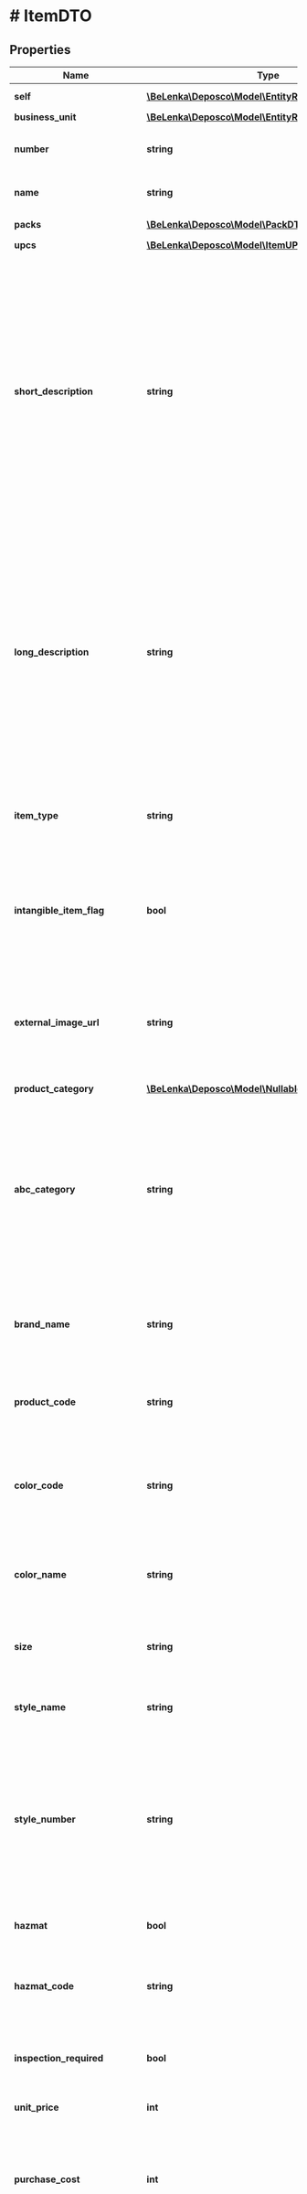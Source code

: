 # # ItemDTO

## Properties

Name | Type | Description | Notes
------------ | ------------- | ------------- | -------------
**self** | [**\BeLenka\Deposco\Model\EntityRef**](EntityRef.md) |  | [optional] [readonly]
**business_unit** | [**\BeLenka\Deposco\Model\EntityRef**](EntityRef.md) |  |
**number** | **string** | Unique identification code for the item. |
**name** | **string** | Name that identifies the item. | [optional]
**packs** | [**\BeLenka\Deposco\Model\PackDTO[]**](PackDTO.md) | Array of packs for the item. |
**upcs** | [**\BeLenka\Deposco\Model\ItemUPCCollectionDTO**](ItemUPCCollectionDTO.md) |  | [optional]
**short_description** | **string** | Brief description of the item. This description appears to warehouse personnel who use the handheld menu. The description should include only Unicode characters that are encoded with UTF-8 using 1 to 3 bytes. Encoded symbols that take up to 4 bytes, such as emojis, are not supported. | [optional]
**long_description** | **string** | In-depth description of the item. This description may appear in reports for the item. The description should include only Unicode characters that are encoded with UTF-8 using 1 to 3 bytes. Encoded symbols that take up to 4 bytes, such as emojis, are not supported. | [optional]
**item_type** | **string** | Type of item. The default value is &#39;Simple&#39;. The other available value is &#39;CustomFee&#39;. | [optional]
**intangible_item_flag** | **bool** | Used for items such as marketing collateral that are packed in shipment boxes in addition to the ordered items. | [optional]
**external_image_url** | **string** | URL for an image of the item that is typically stored in a content management system. A format of GIF, PNG, or JPG is recommended. | [optional]
**product_category** | [**\BeLenka\Deposco\Model\NullableEntityRef**](NullableEntityRef.md) |  | [optional]
**abc_category** | **string** | Sales velocity of the item based on the item&#39;s sales history. Top selling items are A, then B, and so on. This field is informational only, and does not impact any workflow processes or other product functionality. | [optional]
**brand_name** | **string** | Brand name associated with the product, typically used in retail merchandising. | [optional]
**product_code** | **string** | Identification code for the product, typically used in retail merchandising. | [optional]
**color_code** | **string** | Identification code of the color variation for the product, typically used in retail merchandising. | [optional]
**color_name** | **string** | Name of the color variation for the product, typically used in retail merchandising. | [optional]
**size** | **string** | Size of the product, typically used in retail merchandising. | [optional]
**style_name** | **string** | Name of the product, typically used in retail merchandising. | [optional]
**style_number** | **string** | Style number for the product, typically used in retail merchandising. Note that in retail merchandising, the style number and product code for an item are the same. | [optional]
**hazmat** | **bool** | Whether the item includes hazardous materials. | [optional]
**hazmat_code** | **string** | Code associated with the hazardous materials in the item. | [optional]
**inspection_required** | **bool** | Whether stock for the item must be inspected when it is received. | [optional]
**unit_price** | **int** | Price per unit for the item. | [optional]
**purchase_cost** | **int** | Cost to purchase the item; either the average purchase cost or the purchase cost for each vendor or pack. | [optional]
**taxable** | **bool** | Whether tax should be calculated for the item when the item is included on a sales order. | [optional]
**lot_tracking_enabled** | **bool** | Whether stock for the item must include a lot number. | [optional]
**serial_tracking_enabled** | **bool** | Whether stock for the item must include a serial number. | [optional]
**born_on_date_required** | **bool** | Whether a born on date must be entered for the item. | [optional]
**expiration_date_required** | **bool** | Whether an expiration date must be entered for the item. | [optional]
**serial_capture_point** | **string** | Controls when item tracking attributes are captured and entered into the stock unit records for an item. Available values include:  - &#x60;Null&#x60; - Capture all item tracking attributes during receiving, and confirm during picking, packing, and inventory move.  - &#x60;Receiving&#x60; - Capture all item tracking attributes during receiving, and confirm during picking, packing, and inventory move.  - &#x60;Picking&#x60; - Capture lot number, born on date, and expiration date at receiving, and confirm during picking, packing, and inventory move. Capture serial number during picking; confirm during packing and inventory move.  - &#x60;Packing&#x60; - Capture lot number, born on date, and expiration date at receiving, and confirm during picking, packing, and inventory move. Capture serial number during packing; confirm during inventory move. | [optional]
**inventory_tracking_enabled** | **bool** | Whether to track inventory for the item. Set to false if the item can be received, but no stock units should be created. If an item is considered intangible and should not be picked, then this field should be set to false. | [optional]
**shippable** | **bool** | Whether the item can be shipped for order fulfillment. | [optional]
**sales_enabled_flag** | **bool** | Whether to enable sales of the item through the Sales Order Entry feature. | [optional]
**cycle_count** | **bool** | Whether locations that are associated with the item should be counted by using either a cycle count or a physical count. | [optional]
**cycle_count_frequency** | **int** | How often the item should be cycle counted, measured in days. The frequency should be configured on the cycle count profile, and if configured there, takes precedence over the setting for the item. | [optional]
**receive_over_tolerance** | **int** | During the receiving process, the number of items that can be received over the order pack quantity of the order line. Provide a value based on the percentage over the order line; for example, a value of 1.2 allows receiving of 20% over tolerance. | [optional]
**reorder_point** | **int** | Minimum number of items to maintain inventory. This is the minimum value in a min/max inventory strategy. This field is informational only, and does not impact any workflow processes or other product functionality. | [optional]
**reorder_quantity** | **int** | Number of items to order to ensure sufficient inventory. This is the maximum value in a min/max inventory strategy. | [optional]
**trading_partner** | [**\BeLenka\Deposco\Model\NullableEntityRef**](NullableEntityRef.md) |  | [optional]
**item_vendors** | [**\BeLenka\Deposco\Model\ItemVendorCollectionDTO**](ItemVendorCollectionDTO.md) |  | [optional]
**components** | [**\BeLenka\Deposco\Model\ComponentDTO[]**](ComponentDTO.md) | For bundled products that are composed of multiple individual items, array of component items that are used to assemble the item. | [optional]
**kit_order_only** | **bool** | For bundled products that are composed of multiple individual items, whether the system will only release orders if component inventory is available. If inventory is only available for the parent kit, the system will move to a status of Back Ordered. | [optional]
**kit_stock_only** | **bool** | For bundled products that are composed of multiple individual items, whether to release only kitted items and not the individual items that could be assembled during order processing during the Build and Release Wave process. To release this item on a wave, the item must already be kit assembled through kit to stock processes. This item field setting overrides parameters on an order release profile during the Build and Release Wave process. | [optional]
**hs_codes** | [**\BeLenka\Deposco\Model\HSCodeCollectionDTO**](HSCodeCollectionDTO.md) |  | [optional]
**origin_country** | **string** | Country in which the item was made. Required when shipping international orders. | [optional]
**class_type** | **string** | Freight class of the commodity as classified by the National Motor Freight Classification (NMFC). | [optional]
**nmfc_number** | **string** | NMFC number, which is used to classify an item and receive the most accurate pricing for freight shipping. | [optional]
**transportation_class** | **string** | General product description as listed in the NMFC. | [optional]
**weight** | [**\BeLenka\Deposco\Model\ItemDTOWeight**](ItemDTOWeight.md) |  | [optional]
**carrier_special_services** | [**\BeLenka\Deposco\Model\CarrierSpecialServiceDTO[]**](CarrierSpecialServiceDTO.md) |  | [optional]
**custom_attribute1** | **string** | Custom field for the item. | [optional]
**custom_attribute2** | **string** | Custom field for the item. | [optional]
**custom_attribute3** | **string** | Custom field for the item. | [optional]
**custom_attribute4** | **string** | Custom field for the item. | [optional]
**custom_attribute5** | **string** | Custom field for the item. | [optional]
**custom_fields** | [**\BeLenka\Deposco\Model\CustomFieldDTO[]**](CustomFieldDTO.md) | Array of custom fields for the item. | [optional]
**channels** | [**\BeLenka\Deposco\Model\ChannelListingDTO[]**](ChannelListingDTO.md) | Array of channel listings for the item. | [optional]
**accounting_type** | **string** | Used by the QuickBooks Desktop socket. | [optional]
**default_ledger_account** | **string** | Used by the QuickBooks Desktop socket. | [optional]
**cogs_account** | **string** | Used by the QuickBooks Desktop socket. | [optional]
**created_date** | **\DateTime** | Date and time that the item was created. | [optional] [readonly]
**updated_date** | **\DateTime** | Date and time that the item was last updated. | [optional] [readonly]
**created_by** | [**\BeLenka\Deposco\Model\EntityRef**](EntityRef.md) |  | [optional] [readonly]
**updated_by** | [**\BeLenka\Deposco\Model\EntityRef**](EntityRef.md) |  | [optional] [readonly]

[[Back to Model list]](../../README.md#models) [[Back to API list]](../../README.md#endpoints) [[Back to README]](../../README.md)
